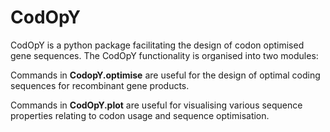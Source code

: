 # CodOpY

CodOpY is a python package facilitating the design of codon optimised gene sequences. The CodOpY functionality is organised into two modules:

Commands in **CodopY.optimise** are useful for the design of optimal coding sequences for recombinant gene products.

Commands in **CodOpY.plot** are useful for visualising various sequence properties relating to codon usage and sequence optimisation. 
